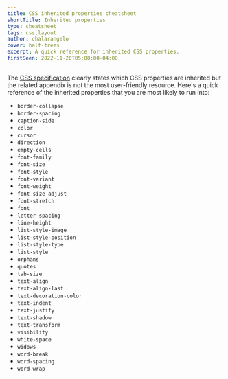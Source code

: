 ```yaml
---
title: CSS inherited properties cheatsheet
shortTitle: Inherited properties
type: cheatsheet
tags: css,layout
author: chalarangelo
cover: half-trees
excerpt: A quick reference for inherited CSS properties.
firstSeen: 2022-11-20T05:00:00-04:00
---
```


The [CSS specification](https://www.w3.org/TR/CSS21/propidx.html) clearly states which CSS properties are inherited but the related appendix is not the most user-friendly resource. Here's a quick reference of the inherited properties that you are most likely to run into:

- `border-collapse`
- `border-spacing`
- `caption-side`
- `color`
- `cursor`
- `direction`
- `empty-cells`
- `font-family`
- `font-size`
- `font-style`
- `font-variant`
- `font-weight`
- `font-size-adjust`
- `font-stretch`
- `font`
- `letter-spacing`
- `line-height`
- `list-style-image`
- `list-style-position`
- `list-style-type`
- `list-style`
- `orphans`
- `quotes`
- `tab-size`
- `text-align`
- `text-align-last`
- `text-decoration-color`
- `text-indent`
- `text-justify`
- `text-shadow`
- `text-transform`
- `visibility`
- `white-space`
- `widows`
- `word-break`
- `word-spacing`
- `word-wrap`
